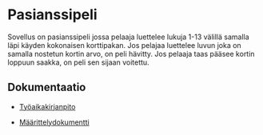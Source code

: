 # Pasianssipeli

Sovellus on pasianssipeli jossa pelaaja luettelee lukuja 1-13 välillä samalla läpi käyden kokonaisen korttipakan. Jos pelajaa luettelee luvun joka on samalla nostetun kortin arvo, on peli hävitty. Jos pelaaja taas pääsee kortin loppuun saakka, on peli sen sijaan voitettu. 

## Dokumentaatio

* [Työaikakirjanpito](https://github.com/hagstr/Ohjelmistotekniikka/blob/master/Dokumentointi/Ty%C3%B6aikakirjanpito.md)

* [Määrittelydokumentti](https://github.com/hagstr/Ohjelmistotekniikka/blob/master/Dokumentointi/M%C3%A4%C3%A4rittelydokumentti.md)
